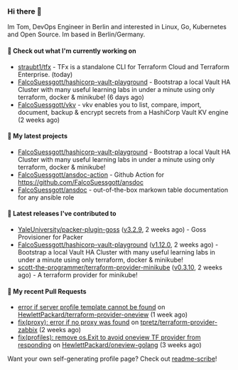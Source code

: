 ### Hi there 👋

Im Tom, DevOps Engineer in Berlin and interested in Linux, Go, Kubernetes and Open Source.
Im based in Berlin/Germany.

#### 👷 Check out what I'm currently working on

- [straubt1/tfx](https://github.com/straubt1/tfx) - TFx is a standalone CLI for Terraform Cloud and Terraform Enterprise. (today)
- [FalcoSuessgott/hashicorp-vault-playground](https://github.com/FalcoSuessgott/hashicorp-vault-playground) - Bootstrap a local Vault HA Cluster with many useful learning labs in under a minute using only terraform, docker &amp; minikube! (6 days ago)
- [FalcoSuessgott/vkv](https://github.com/FalcoSuessgott/vkv) - vkv enables you to list, compare, import, document, backup &amp; encrypt secrets from a HashiCorp Vault KV engine (2 weeks ago)

#### 🌱 My latest projects

- [FalcoSuessgott/hashicorp-vault-playground](https://github.com/FalcoSuessgott/hashicorp-vault-playground) - Bootstrap a local Vault HA Cluster with many useful learning labs in under a minute using only terraform, docker &amp; minikube!
- [FalcoSuessgott/ansdoc-action](https://github.com/FalcoSuessgott/ansdoc-action) - Github Action for https://github.com/FalcoSuessgott/ansdoc
- [FalcoSuessgott/ansdoc](https://github.com/FalcoSuessgott/ansdoc) - out-of-the-box markown table documentation for any ansible role

#### 🔭 Latest releases I've contributed to

- [YaleUniversity/packer-plugin-goss](https://github.com/YaleUniversity/packer-plugin-goss) ([v3.2.9](https://github.com/YaleUniversity/packer-plugin-goss/releases/tag/v3.2.9), 2 weeks ago) - Goss Provisioner for Packer
- [FalcoSuessgott/hashicorp-vault-playground](https://github.com/FalcoSuessgott/hashicorp-vault-playground) ([v1.12.0](https://github.com/FalcoSuessgott/hashicorp-vault-playground/releases/tag/v1.12.0), 2 weeks ago) - Bootstrap a local Vault HA Cluster with many useful learning labs in under a minute using only terraform, docker &amp; minikube!
- [scott-the-programmer/terraform-provider-minikube](https://github.com/scott-the-programmer/terraform-provider-minikube) ([v0.3.10](https://github.com/scott-the-programmer/terraform-provider-minikube/releases/tag/v0.3.10), 2 weeks ago) - A terraform provider for minikube!

#### 🔨 My recent Pull Requests

- [error if server profile template cannot be found](https://github.com/HewlettPackard/terraform-provider-oneview/pull/556) on [HewlettPackard/terraform-provider-oneview](https://github.com/HewlettPackard/terraform-provider-oneview) (1 week ago)
- [fix(proxy): error if no proxy was found](https://github.com/tpretz/terraform-provider-zabbix/pull/38) on [tpretz/terraform-provider-zabbix](https://github.com/tpretz/terraform-provider-zabbix) (2 weeks ago)
- [fix(profiles): remove os.Exit to avoid oneview TF provider from responding](https://github.com/HewlettPackard/oneview-golang/pull/412) on [HewlettPackard/oneview-golang](https://github.com/HewlettPackard/oneview-golang) (3 weeks ago)

Want your own self-generating profile page? Check out [readme-scribe](https://github.com/muesli/readme-scribe)!